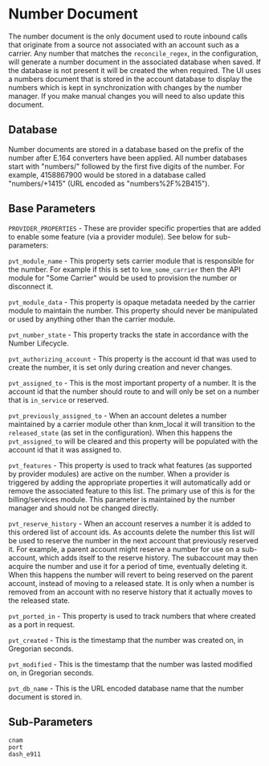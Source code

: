 # Number Document

The number document is the only document used to route inbound calls that originate from a source not associated with an account such as a carrier.  Any number that matches the `reconcile_regex`, in the configuration, will generate a number document in the associated database when saved.  If the database is not present it will be created the when required. The UI uses a numbers document that is stored in the account database to display the numbers which is kept in synchronization with changes by the number manager.  If you make manual changes you will need to also update this document.

## Database

Number documents are stored in a database based on the prefix of the number after E.164 converters have been applied.  All number databases start with "numbers/" followed by the first five digits of the number.  For example, 4158867900 would be stored in a database called "numbers/+1415" (URL encoded as "numbers%2F%2B415").


## Base Parameters

`PROVIDER_PROPERTIES` - These are provider specific properties that are added to enable some feature (via a provider module). See below for sub-parameters:

`pvt_module_name` - This property sets carrier module that is responsible for the number. For example if this is set to `knm_some_carrier` then the API module for "Some Carrier" would be used to provision the number or disconnect it.

`pvt_module_data` - This property is opaque metadata needed by the carrier module to maintain the number. This property should never be manipulated or used by anything other than the carrier module.

`pvt_number_state` - This property tracks the state in accordance with the Number Lifecycle.

`pvt_authorizing_account` - This property is the account id that was used to create the number, it is set only during creation and never changes.

`pvt_assigned_to` - This is the most important property of a number. It is the account id that the number should route to and will only be set on a number that is `in_service` or reserved.

`pvt_previously_assigned_to` - When an account deletes a number maintained by a carrier module other than knm_local it will transition to the `released_state` (as set in the configuration). When this happens the `pvt_assigned_to` will be cleared and this property will be populated with the account id that it was assigned to.
 
`pvt_features` - This property is used to track what features (as supported by provider modules) are active on the number. When a provider is triggered by adding the appropriate properties it will automatically add or remove the associated feature to this list. The primary use of this is for the billing/services module. This parameter is maintained by the number manager and should not be changed directly.

`pvt_reserve_history` - When an account reserves a number it is added to this ordered list of account ids. As accounts delete the number this list will be used to reserve the number in the next account that previously reserved it. For example, a parent account might reserve a number for use on a sub-account, which adds itself to the reserve history. The subaccount may then acquire the number and use it for a period of time, eventually deleting it. When this happens the number will revert to being reserved on the parent account, instead of moving to a released state. It is only when a number is removed from an account with no reserve history that it actually moves to the released state.
 
`pvt_ported_in` - This property is used to track numbers that where created as a port in request.

`pvt_created` - This is the timestamp that the number was created on, in Gregorian seconds.

`pvt_modified` - This is the timestamp that the number was lasted modified on, in Gregorian seconds.
 
`pvt_db_name` - This is the URL encoded database name that the number document is stored in.
 
 
## Sub-Parameters
 ```
 cnam
 port
 dash_e911

```
